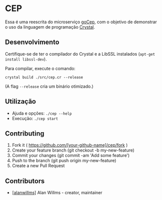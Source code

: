 # CEP

Essa é uma reescrita do microserviço [goCep](https://github.com/eminetto/goCep),
com o objetivo de demonstrar o uso da linguagem de programação
[Crystal](http://crystal-lang.org/).

## Desenvolvimento

Certifique-se de ter o compilador do Crystal e a LibSSL instalados
(`apt-get install libssl-dev`).

Para compilar, execute o comando:

```
crystal build ./src/cep.cr --release
```

(A flag `--release` cria um binário otimizado.)

## Utilização

* Ajuda e opções: `./cep --help`
* Execução: `./cep start`

## Contributing

1. Fork it ( https://github.com/[your-github-name]/cep/fork )
2. Create your feature branch (git checkout -b my-new-feature)
3. Commit your changes (git commit -am 'Add some feature')
4. Push to the branch (git push origin my-new-feature)
5. Create a new Pull Request

## Contributors

- [[alanwillms]](https://github.com/[alanwillms]) Alan Willms - creator, maintainer
